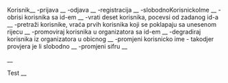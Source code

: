 Korisnik__
-prijava __
-odjava __
-registracija __
-slobodnoKorisnickoIme __
-obrisi korisnika sa id-em __
-vrati deset korisnika, pocevsi od zadanog id-a __
-pretraži korisnike, vraća prvih korisnika koji se poklapaju sa unesenom rijecu __
-promoviraj korisnika u organizatora sa id-em __
-degradiraj korisnika iz organizatora u obicnog __
-promjeni korisnicko ime - takodjer provjera je li slobodno __
-promjeni sifru __

__

Test __



